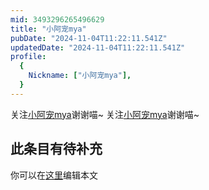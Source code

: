 ```yaml
---
mid: 3493296265496629
title: "小阿宠mya"
pubDate: "2024-11-04T11:22:11.541Z"
updatedDate: "2024-11-04T11:22:11.541Z"
profile:
  {
    Nickname: ["小阿宠mya"],
  }
---
```


关注[小阿宠mya](https://space.bilibili.com/3493296265496629)谢谢喵~ 关注[小阿宠mya](https://space.bilibili.com/3493296265496629)谢谢喵~

## 此条目有待补充
你可以在[这里](https://github.com/Yuhanawa/VTuber.ICU/edit/master/src/content/v/小阿宠mya/index.md)编辑本文
